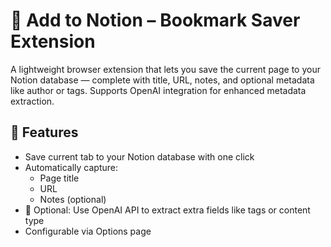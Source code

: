 # 🧠 Add to Notion – Bookmark Saver Extension

A lightweight browser extension that lets you save the current page to your Notion database — complete with title, URL, notes, and optional metadata like author or tags. Supports OpenAI integration for enhanced metadata extraction.

## 🚀 Features

- Save current tab to your Notion database with one click
- Automatically capture:
  - Page title
  - URL
  - Notes (optional)
- 🧠 Optional: Use OpenAI API to extract extra fields like tags or content type
- Configurable via Options page

